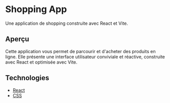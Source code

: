 # Shopping App

Une application de shopping construite avec React et Vite.

## Aperçu

Cette application vous permet de parcourir et d'acheter des produits en ligne. Elle présente une interface utilisateur conviviale et réactive, construite avec React et optimisée avec Vite.

## Technologies

- [React](https://reactjs.org/)
- [CSS](https://www.w3.org/Style/CSS/)

